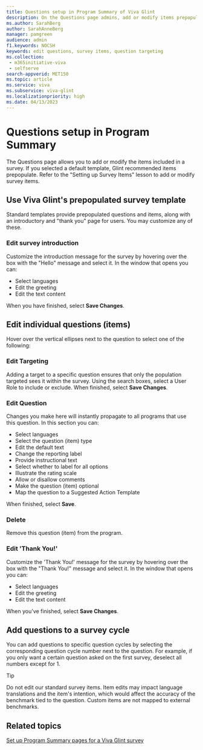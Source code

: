 ```yaml
---
title: Questions setup in Program Summary of Viva Glint
description: On the Questions page admins, add or modify items prepopulated into survey templates.
ms.author: SarahBerg
author: SarahAnneBerg
manager: pamgreen
audience: admin
f1.keywords: NOCSH
keywords: edit questions, survey items, question targeting
ms.collection: 
 - m365initiative-viva
 - selfserve
search-appverid: MET150
ms.topic: article
ms.service: viva
ms.subservice: viva-glint
ms.localizationpriority: high
ms.date: 04/13/2023
---
```


# Questions setup in Program Summary

The Questions page allows you to add or modify the items included in a survey. If you selected a default template, Glint recommended items prepopulate. Refer to the "Setting up Survey Items" lesson to add or modify survey items.

## Use Viva Glint's prepopulated survey template

Standard templates provide prepopulated questions and items, along with an introductory and "thank you" page for users. You may customize any of these.

### Edit survey introduction

Customize the introduction message for the survey by hovering over the box with the "Hello" message and select it. In the window that opens you can:

- Select languages
- Edit the greeting
- Edit the text content

When you have finished, select **Save Changes**.

## Edit individual questions (items)

Hover over the vertical ellipses next to the question to select one of the following:

### Edit Targeting

Adding a target to a specific question ensures that only the population targeted sees it within the survey. Using the search boxes, select a User Role to include or exclude. When finished, select **Save Changes**.

### Edit Question

Changes you make here will instantly propagate to all programs that use this question. In this section you can:

- Select languages
- Select the question (item) type
- Edit the default text
- Change the reporting label
- Provide instructional text
- Select whether to label for all options
- Illustrate the rating scale
- Allow or disallow comments
- Make the question (item) optional
- Map the question to a Suggested Action Template

When finished, select **Save**.

### Delete

Remove this question (item) from the program.

### Edit 'Thank You!'

Customize the 'Thank You!' message for the survey by hovering over the box with the "Thank You!" message and select it. In the window that opens you can:

- Select languages
- Edit the greeting
- Edit the text content

When you've finished, select **Save Changes**.

## Add questions to a survey cycle

You can add questions to specific question cycles by selecting the corresponding question cycle number next to the question. For example, if you only want a certain question asked on the first survey, deselect all numbers except for 1.

>[!TIP]
> Do not edit our standard survey items. Item edits may impact language translations and the item's intention, which would affect the accuracy of the benchmark tied to the question. Custom items are not mapped to external benchmarks.

## Related topics

[Set up Program Summary pages for a Viva Glint survey](program-summary-overview.md)